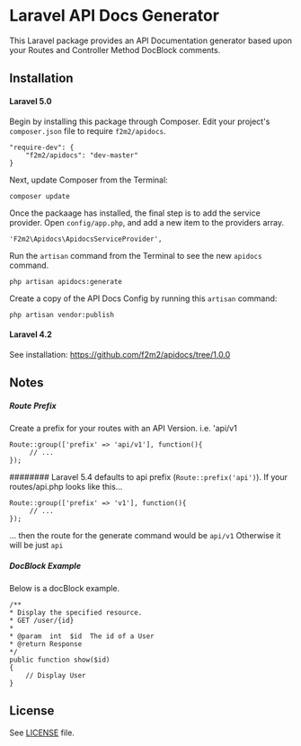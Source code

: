 
# Laravel API Docs Generator

This Laravel package provides an API Documentation generator based upon your Routes and Controller Method DocBlock comments.

## Installation

#### Laravel 5.0

Begin by installing this package through Composer. Edit your project's `composer.json` file to require `f2m2/apidocs`.

    "require-dev": {
        "f2m2/apidocs": "dev-master"
    }

Next, update Composer from the Terminal:

    composer update

Once the packaage has installed, the final step is to add the service provider. Open `config/app.php`, and add a new item to the providers array.

    'F2m2\Apidocs\ApidocsServiceProvider',

Run the `artisan` command from the Terminal to see the new `apidocs` command.

    php artisan apidocs:generate

Create a copy of the API Docs Config by running this `artisan` command:

    php artisan vendor:publish


#### Laravel 4.2

See installation:
https://github.com/f2m2/apidocs/tree/1.0.0


Notes
-------

##### Route Prefix

Create a prefix for your routes with an API Version.  i.e. 'api/v1

    Route::group(['prefix' => 'api/v1'], function(){
         // ...
    });
    
########
Laravel 5.4 defaults to api prefix (`Route::prefix('api')`).
If your routes/api.php looks like this...

    Route::group(['prefix' => 'v1'], function(){
         // ...
    });
... then the route for the generate command would be `api/v1`
Otherwise it will be just `api`

##### DocBlock Example
Below is a docBlock example.

    /**
    * Display the specified resource.
    * GET /user/{id}
    *
    * @param  int  $id  The id of a User
    * @return Response
    */
    public function show($id)
    {
        // Display User
    }

License
-------

See [LICENSE](LICENSE.md) file.

